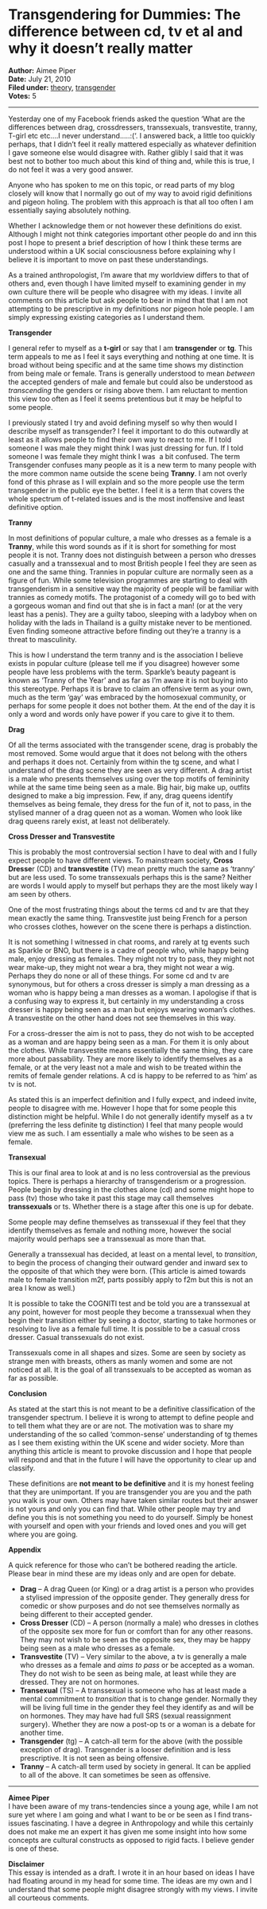 # Transgendering for Dummies: The difference between cd, tv et al and why it doesn’t really matter

**Author:** Aimee Piper  
**Date:** July 21, 2010  
**Filed under:** [theory](https://pipersprogress.wordpress.com/category/theory/), [transgender](https://pipersprogress.wordpress.com/category/events/transgender/)  
**Votes:** 5

---

Yesterday one of my Facebook friends asked the question ‘What are the differences between drag, crossdressers, transsexuals, transvestite, tranny, T-girl etc etc….I never understand…..:(‘. I answered back, a little too quickly perhaps, that I didn’t feel it really mattered especially as whatever definition I gave someone else would disagree with. Rather glibly I said that it was best not to bother too much about this kind of thing and, while this is true, I do not feel it was a very good answer.

Anyone who has spoken to me on this topic, or read parts of my blog closely will know that I normally go out of my way to avoid rigid definitions and pigeon holing. The problem with this approach is that all too often I am essentially saying absolutely nothing.

Whether I acknowledge them or not however these definitions do exist. Although I might not think categories important other people do and inn this post I hope to present a brief description of how I think these terms are understood within a UK social consciousness before explaining why I believe it is important to move on past these understandings.

As a trained anthropologist, I’m aware that my worldview differs to that of others and, even though I have limited myself to examining gender in my own culture there will be people who disagree with my ideas. I invite all comments on this article but ask people to bear in mind that that I am not attempting to be prescriptive in my definitions nor pigeon hole people. I am simply expressing existing categories as I understand them.

**Transgender**

I general refer to myself as a **t-girl** or say that I am **transgender** or **tg**. This term appeals to me as I feel it says everything and nothing at one time. It is broad without being specific and at the same time shows my distinction from being male or female. Trans is generally understood to mean _between_ the accepted genders of male and female but could also be understood as _transcending_ the genders or rising above them. I am reluctant to mention this view too often as I feel it seems pretentious but it may be helpful to some people.

I previously stated I try and avoid defining myself so why then would I describe myself as transgender? I feel it important to do this outwardly at least as it allows people to find their own way to react to me. If I told someone I was male they might think I was just dressing for fun. If I told someone I was female they might think I was  a bit confused. The term Transgender confuses many people as it is a new term to many people with the more common name outside the scene being **Tranny**. I am not overly fond of this phrase as I will explain and so the more people use the term transgender in the public eye the better. I feel it is a term that covers the whole spectrum of t-related issues and is the most inoffensive and least definitive option.

**Tranny**

In most definitions of popular culture, a male who dresses as a female is a **Tranny**, while this word sounds as if it is short for something for most people it is not. Tranny does not distinguish between a person who dresses casually and a transsexual and to most British people I feel they are seen as one and the same thing. Trannies in popular culture are normally seen as a figure of fun. While some television programmes are starting to deal with transgenderism in a sensitive way the majority of people will be familiar with trannies as comedy motifs. The protagonist of a comedy will go to bed with a gorgeous woman and find out that she is in fact a man! (or at the very least has a penis). They are a guilty taboo, sleeping with a ladyboy when on holiday with the lads in Thailand is a guilty mistake never to be mentioned. Even finding someone attractive before finding out they’re a tranny is a threat to masculinity.

This is how I understand the term tranny and is the association I believe exists in popular culture (please tell me if you disagree) however some people have less problems with the term. Sparkle’s beauty pageant is known as ‘Tranny of the Year’ and as far as I’m aware it is not buying into this stereotype. Perhaps it is brave to claim an offensive term as your own, much as the term ‘gay’ was embraced by the homosexual community, or perhaps for some people it does not bother them. At the end of the day it is only a word and words only have power if you care to give it to them.

**Drag**

Of all the terms associated with the transgender scene, drag is probably the most removed. Some would argue that it does not belong with the others and perhaps it does not. Certainly from within the tg scene, and what I understand of the drag scene they are seen as very different. A drag artist is a male who presents themselves using over the top motifs of femininity while at the same time being seen as a male. Big hair, big make up, outfits designed to make a big impression. Few, if any, drag queens identify themselves as being female, they dress for the fun of it, not to pass, in the stylised manner of a drag queen not as a woman. Women who look like drag queens rarely exist, at least not deliberately.

**Cross Dresser and Transvestite**

This is probably the most controversial section I have to deal with and I fully expect people to have different views. To mainstream society, **Cross Dresse**r (CD) and **transvestite** (TV) mean pretty much the same as ‘tranny’ but are less used. To some transsexuals perhaps this is the same? Neither are words I would apply to myself but perhaps they are the most likely way I am seen by others.

One of the most frustrating things about the terms cd and tv are that they mean exactly the same thing. Transvestite just being French for a person who crosses clothes, however on the scene there is perhaps a distinction.

It is not something I witnessed in chat rooms, and rarely at tg events such as Sparkle or BNO, but there is a cadre of people who, while happy being male, enjoy dressing as females. They might not try to pass, they might not wear make-up, they might not wear a bra, they might not wear a wig. Perhaps they do none or all of these things. For some cd and tv are synonymous, but for others a cross dresser is simply a man dressing as a woman who is happy being a man dresses as a woman. I apologise if that is a confusing way to express it, but certainly in my understanding a cross dresser is happy being seen as a man but enjoys wearing woman’s clothes. A transvestite on the other hand does not see themselves in this way.

For a cross-dresser the aim is not to pass, they do not wish to be accepted as a woman and are happy being seen as a man. For them it is only about the clothes. While transvestite means essentially the same thing, they care more about passability. They are more likely to identify themselves as a female, or at the very least not a male and wish to be treated within the remits of female gender relations. A cd is happy to be referred to as ‘him’ as tv is not.

As stated this is an imperfect definition and I fully expect, and indeed invite, people to disagree with me. However I hope that for some people this distinction might be helpful. While I do not generally identify myself as a tv (preferring the less definite tg distinction) I feel that many people would view me as such. I am essentially a male who wishes to be seen as a female.

**Transexual**

This is our final area to look at and is no less controversial as the previous topics. There is perhaps a hierarchy of transgenderism or a progression. People begin by dressing in the clothes alone (cd) and some might hope to pass (tv) those who take it past this stage may call themselves **transsexuals** or ts. Whether there is a stage after this one is up for debate.

Some people may define themselves as transsexual if they feel that they identify themselves as female and nothing more, however the social majority would perhaps see a transsexual as more than that.

Generally a transsexual has decided, at least on a mental level, to _transition_, to begin the process of changing their outward gender and inward sex to the opposite of that which they were born. (This article is aimed towards male to female transition m2f, parts possibly apply to f2m but this is not an area I know as well.)

It is possible to take the COGNITI test and be told you are a transsexual at any point, however for most people they become a transsexual when they begin their transition either by seeing a doctor, starting to take hormones or resolving to live as a female full time. It is possible to be a casual cross dresser. Casual transsexuals do not exist.

Transsexuals come in all shapes and sizes. Some are seen by society as strange men with breasts, others as manly women and some are not noticed at all. It is the goal of all transsexuals to be accepted as woman as far as possible.

**Conclusion**

As stated at the start this is not meant to be a definitive classification of the transgender spectrum. I believe it is wrong to attempt to define people and to tell them what they are or are not. The motivation was to share my understanding of the so called ‘common-sense’ understanding of tg themes as I see them existing within the UK scene and wider society. More than anything this article is meant to provoke discussion and I hope that people will respond and that in the future I will have the opportunity to clear up and classify.

These definitions are **not meant to be definitive** and it is my honest feeling that they are unimportant. If you are transgender you are you and the path you walk is your own. Others may have taken similar routes but their answer is not yours and only you can find that. While other people may try and define you this is not something you need to do yourself. Simply be honest with yourself and open with your friends and loved ones and you will get where you are going.

**Appendix**

A quick reference for those who can’t be bothered reading the article. Please bear in mind these are my ideas only and are open for debate.

-   **Drag** – A drag Queen (or King) or a drag artist is a person who provides a stylised impression of the opposite gender. They generally dress for comedic or show purposes and do not see themselves normally as being different to their accepted gender.
-   **Cross Dresser** (CD) – A person (normally a male) who dresses in clothes of the opposite sex more for fun or comfort than for any other reasons. They may not wish to be seen as the opposite sex, they may be happy being seen as a male who dresses as a female.
-   **Transvestite** (TV) – Very similar to the above, a tv is generally a male who dresses as a female and _aims to pass_ or be accepted as a woman. They do not wish to be seen as being male, at least while they are dressed. They are not on hormones.
-   **Transexual** (TS) – A transsexual is someone who has at least made a mental commitment to _transition_ that is to change gender. Normally they will be living full time in the gender they feel they identify as and will be on hormones. They may have had full SRS (sexual reassignment surgery). Whether they are now a post-op ts or a woman is a debate for another time.
-   **Transgender** (tg) – A catch-all term for the above (with the possible exception of drag). Transgender is a looser definition and is less prescriptive. It is not seen as being offensive.
-   **Tranny** – A catch-all term used by society in general. It can be applied to all of the above. It can sometimes be seen as offensive.

---

**Aimee Piper**  
I have been aware of my trans-tendencies since a young age, while I am not sure yet where I am going and what I want to be or be seen as I find trans-issues fascinating. I have a degree in Anthropology and while this certainly does not make me an expert it has given me some insight into how some concepts are cultural constructs as opposed to rigid facts. I believe gender is one of these.

**Disclaimer**  
This essay is intended as a draft. I wrote it in an hour based on ideas I have had floating around in my head for some time. The ideas are my own and I understand that some people might disagree strongly with my views. I invite all courteous comments.